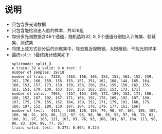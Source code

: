 # 说明
- 只包含多光谱数据
- 只包含能检测出人脸的样本，共426组
- 每份多光谱数据含46个通道，随机选取32, 9, 5个通道分别加入训练集、验证集、测试集
- 将按上述方式划分后的训练集中，除去戴近视眼镜、太阳眼镜、干扰光的样本
- 最终`split_3`最终统计结果如下
    ```
    splitmode: split_3
    n_train: 32 n_valid: 9 n_test: 5
    number of samples: 19718
    number of train:  7328,  [163, 166, 166, 153, 153, 163, 152, 159, 162, 170, 166, 159, 156, 153, 151, 151, 162, 168, 144, 165, 164, 168, 153, 157, 173, 159, 159, 158, 156, 154, 155, 158, 162, 155, 161, 151, 170, 139, 163, 157, 158, 162, 158, 153, 172, 171]
    number of valid:  7965,  [157, 164, 150, 173, 180, 153, 171, 186, 180, 152, 187, 192, 167, 171, 166, 192, 178, 169, 192, 187, 180, 197, 175, 179, 155, 162, 164, 159, 152, 171, 179, 191, 168, 175, 180, 197, 152, 180, 150, 187, 184, 178, 179, 177, 161, 166]
    number of test:   4425,  [100, 120, 105, 79, 90, 97, 104, 105, 104, 100, 96, 91, 109, 86, 112, 97, 98, 98, 90, 95, 95, 97, 98, 79, 82, 106, 81, 97, 105, 121, 103, 83, 76, 93, 100, 101, 87, 104, 113, 90, 90, 83, 104, 99, 77, 85]
    train: valid: test:  0.372: 0.404: 0.224
    ```
